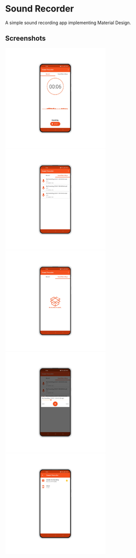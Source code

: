 Sound Recorder
=============

<p>A simple sound recording app implementing Material Design.</p>

## Screenshots
<p float="left">
       <img src='https://github.com/lazamelezi/1_Sound-Recorder/blob/master/assets/1.png' width="320" object-fit: cover;>
       <img src='https://github.com/lazamelezi/1_Sound-Recorder/blob/master/assets/2.png' width="320" object-fit: cover;>
       <img src='https://github.com/lazamelezi/1_Sound-Recorder/blob/master/assets/3.png' width="320" object-fit: cover;>
       <img src='https://github.com/lazamelezi/1_Sound-Recorder/blob/master/assets/4.png' width="320" object-fit: cover;>
       <img src='https://github.com/lazamelezi/1_Sound-Recorder/blob/master/assets/5.png' width="320" object-fit: cover;>
  </p>

